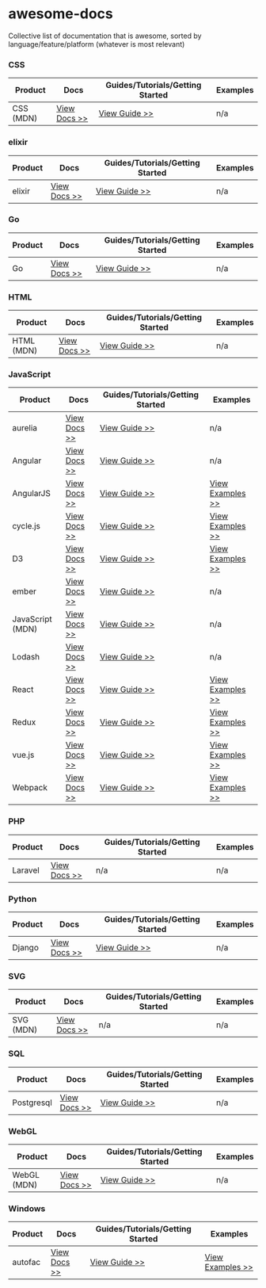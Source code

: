# awesome-docs

Collective list of documentation that is awesome, sorted by language/feature/platform (whatever is most relevant)

### CSS

| Product | Docs | Guides/Tutorials/Getting Started | Examples |
|---|---|---|---|
| CSS (MDN) | [View Docs >>](https://developer.mozilla.org/en-US/docs/Web/CSS) | [View Guide >>](https://developer.mozilla.org/en-US/docs/Web/Guide/CSS/Getting_started) | n/a |

### elixir

| Product | Docs | Guides/Tutorials/Getting Started | Examples |
|---|---|---|---|
| elixir | [View Docs >>](http://elixir-lang.org/docs.html) | [View Guide >>](http://elixir-lang.org/getting-started/introduction.html) | n/a |


### Go

| Product | Docs | Guides/Tutorials/Getting Started | Examples |
|---|---|---|---|
| Go | [View Docs >>](https://golang.org/doc/) | [View Guide >>](https://tour.golang.org/welcome/1) | n/a |

### HTML

| Product | Docs | Guides/Tutorials/Getting Started | Examples |
|---|---|---|---|
| HTML (MDN) | [View Docs >>](https://developer.mozilla.org/en-US/docs/Web/HTML) | [View Guide >>](https://developer.mozilla.org/en-US/docs/Web/Guide/HTML/Introduction) | n/a |

### JavaScript

| Product | Docs | Guides/Tutorials/Getting Started | Examples |
|---|---|---|---|
| aurelia | [View Docs >>](http://aurelia.io/hub.html#/doc/persona/developer) | [View Guide >>](http://aurelia.io/hub.html#/doc/article/aurelia/framework/latest/quick-start) | n/a |
| Angular | [View Docs >>](https://angular.io/docs/) | [View Guide >>](https://angular.io/docs/ts/latest/tutorial/) | n/a |
| AngularJS | [View Docs >>](https://docs.angularjs.org) | [View Guide >>](https://docs.angularjs.org/tutorial) | [View Examples >>](https://www.madewithangular.com/#/) |
| cycle.js | [View Docs >>](https://cycle.js.org/getting-started.html) | [View Guide >>](https://cycle.js.org/basic-examples.html) | [View Examples >>](https://cycle.js.org/basic-examples.html) |
| D3 | [View Docs >>](https://github.com/d3/d3/blob/master/API.md) | [View Guide >>](https://github.com/d3/d3/wiki/Tutorials) | [View Examples >>](http://bl.ocks.org/mbostock) |
| ember | [View Docs >>](http://emberjs.com/api/) | [View Guide >>](https://guides.emberjs.com/v2.9.0/) | n/a |
| JavaScript (MDN) | [View Docs >>](https://developer.mozilla.org/en-US/docs/Web/JavaScript) | [View Guide >>](https://developer.mozilla.org/en-US/docs/Web/JavaScript/Guide) | n/a |
| Lodash | [View Docs >>](https://lodash.com/docs/4.17.2) | [View Guide >>](https://github.com/lodash/lodash/wiki/FP-Guide) | n/a |
| React | [View Docs >>](https://facebook.github.io/react/docs/hello-world.html) | [View Guide >>](https://facebook.github.io/react/tutorial/tutorial.html) | [View Examples >>](https://facebook.github.io/react/docs/thinking-in-react.html) |
| Redux | [View Docs >>](http://redux.js.org/) | [View Guide >>](https://facebook.github.io/react/tutorial/tutorial.html) | [View Examples >>](http://redux.js.org/docs/basics/) |
| vue.js | [View Docs >>](https://vuejs.org/v2/api/) | [View Guide >>](https://vuejs.org/v2/guide/) | [View Examples >>](https://vuejs.org/v2/examples/) |
| Webpack | [View Docs >>](https://webpack.js.org/configuration/) | [View Guide >>](https://webpack.js.org/guides/) | [View Examples >>](https://github.com/webpack/webpack/tree/master/examples) |

### PHP

| Product | Docs | Guides/Tutorials/Getting Started | Examples |
|---|---|---|---|
| Laravel | [View Docs >>](https://laravel.com/docs/5.3) | n/a | n/a |

### Python

| Product | Docs | Guides/Tutorials/Getting Started | Examples |
|---|---|---|---|
| Django | [View Docs >>](https://docs.djangoproject.com/en/1.10/) | [View Guide >>](https://docs.djangoproject.com/en/1.10/intro/) | n/a |

### SVG

| Product | Docs | Guides/Tutorials/Getting Started | Examples |
|---|---|---|---|
| SVG (MDN) | [View Docs >>](https://developer.mozilla.org/en-US/docs/Web/SVG) | n/a | n/a |

### SQL

| Product | Docs | Guides/Tutorials/Getting Started | Examples |
|---|---|---|---|
| Postgresql | [View Docs >>](https://www.postgresql.org/docs/9.6/static/index.html) | [View Guide >>](https://www.postgresql.org/docs/9.6/static/tutorial-start.html) | n/a |

### WebGL

| Product | Docs | Guides/Tutorials/Getting Started | Examples |
|---|---|---|---|
| WebGL (MDN) | [View Docs >>](https://developer.mozilla.org/en-US/docs/Web/API/WebGL_API) | [View Guide >>](https://developer.mozilla.org/en-US/docs/Web/API/WebGL_API/Tutorial) | n/a |

### Windows

| Product | Docs | Guides/Tutorials/Getting Started | Examples |
|---|---|---|---|
| autofac | [View Docs >>](http://autofac.readthedocs.io/en/latest/) | [View Guide >>](http://autofac.readthedocs.io/en/latest/getting-started/index.html) | [View Examples >>](http://autofac.readthedocs.io/en/latest/examples/index.html) |
